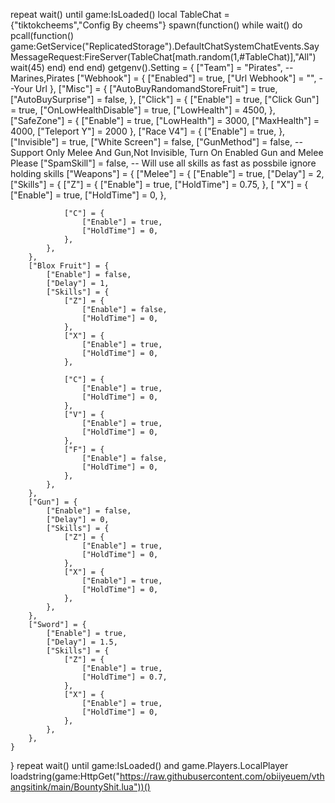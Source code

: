 repeat wait()
until game:IsLoaded()
local TableChat = {"tiktokcheems","Config By cheems"}
spawn(function()
    while wait() do 
        pcall(function()
            game:GetService("ReplicatedStorage").DefaultChatSystemChatEvents.SayMessageRequest:FireServer(TableChat[math.random(1,#TableChat)],"All")
            wait(45)
        end)
    end
end)
getgenv().Setting = {
    ["Team"] = "Pirates", --Marines,Pirates
    ["Webhook"] = {
        ["Enabled"] = true,
        ["Url Webhook"] = "", --Your Url
    },
    ["Misc"] = {
        ["AutoBuyRandomandStoreFruit"] = true,
        ["AutoBuySurprise"] = false,
    },
    ["Click"] = {
        ["Enable"] = true,
        ["Click Gun"] = true,
        ["OnLowHealthDisable"] = true,
        ["LowHealth"] = 4500,
    },
    ["SafeZone"] = {
        ["Enable"] = true,
        ["LowHealth"] = 3000,
        ["MaxHealth"] = 4000,
        ["Teleport Y"] = 2000
    },
    ["Race V4"] = {
        ["Enable"] = true,
    },
    ["Invisible"] = true,
    ["White Screen"] = false,
    ["GunMethod"] = false, --Support Only Melee And Gun,Not Invisible, Turn On Enabled Gun and Melee Please
    ["SpamSkill"] = false, -- Will use all skills as fast as possbile ignore holding skills
    ["Weapons"] = {
        ["Melee"] = {
            ["Enable"] = true,
            ["Delay"] = 2,
            ["Skills"] = {
                ["Z"] = {
                    ["Enable"] = true,
                    ["HoldTime"] = 0.75,
                },
               [ "X"] = {
                    ["Enable"] = true,
                    ["HoldTime"] = 0,
                },

                ["C"] = {
                    ["Enable"] = true,
                    ["HoldTime"] = 0,
                },
            },
        },
        ["Blox Fruit"] = {
            ["Enable"] = false,
            ["Delay"] = 1,
            ["Skills"] = {
                ["Z"] = {
                    ["Enable"] = false,
                    ["HoldTime"] = 0,
                },
                ["X"] = {
                    ["Enable"] = true,
                    ["HoldTime"] = 0,
                },

                ["C"] = {
                    ["Enable"] = true,
                    ["HoldTime"] = 0,
                },
                ["V"] = {
                    ["Enable"] = true,
                    ["HoldTime"] = 0,
                },
                ["F"] = {
                    ["Enable"] = false,
                    ["HoldTime"] = 0,
                },
            },
        },
        ["Gun"] = {
            ["Enable"] = false,
            ["Delay"] = 0,
            ["Skills"] = {
                ["Z"] = {
                    ["Enable"] = true,
                    ["HoldTime"] = 0,
                },
                ["X"] = {
                    ["Enable"] = true,
                    ["HoldTime"] = 0,
                },
            },
        },
        ["Sword"] = {
            ["Enable"] = true,
            ["Delay"] = 1.5,
            ["Skills"] = {
                ["Z"] = {
                    ["Enable"] = true,
                    ["HoldTime"] = 0.7,
                },
                ["X"] = {
                    ["Enable"] = true,
                    ["HoldTime"] = 0,
                },
            },
        },
    }
}
repeat wait() until game:IsLoaded() and game.Players.LocalPlayer
loadstring(game:HttpGet("https://raw.githubusercontent.com/obiiyeuem/vthangsitink/main/BountyShit.lua"))()
